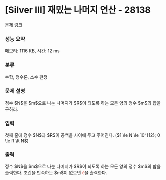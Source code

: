 # [Silver III] 재밌는 나머지 연산 - 28138 

[문제 링크](https://www.acmicpc.net/problem/28138) 

### 성능 요약

메모리: 1116 KB, 시간: 12 ms

### 분류

수학, 정수론, 소수 판정

### 문제 설명

<p>정수 $N$을 $m$으로 나눈 나머지가 $R$이 되도록 하는 모든 양의 정수 $m$의 합을 구하라.</p>

### 입력 

 <p>첫째 줄에 정수 $N$과 $R$이 공백을 사이에 두고 주어진다. ($1 \le N \le 10^{12}; 0 \le R \lt N$)</p>

### 출력 

 <p>정수 $N$을 $m$으로 나눈 나머지가 $R$이 되도록 하는 모든 양의 정수 $m$의 합을 출력한다. 조건을 만족하는 $m$이 없으면 <span style="color:#e74c3c;"><code>0</code></span>을 출력한다.</p>

